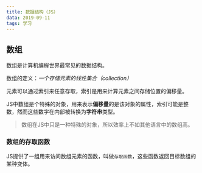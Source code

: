 ```yaml
---
title: 数据结构（JS）
data: 2019-09-11
tags: 学习
---
```


## 数组
数组是计算机编程世界最常见的数据结构。

数组的定义：*一个存储元素的线性集合（collection）*

元素可以通过索引来任意存取，索引是用来计算元素之间存储位置的偏移量。

JS中数组是个特殊的对象，用来表示**偏移量**的是该对象的属性，索引可能是整数，然而这些数字在内部被转换为**字符串**类型。

> 数组在JS中只是一种特殊的对象，所以效率上不如其他语言中的数组高。

### 数组的存取函数

JS提供了一组用来访问数组元素的函数，叫做`存取函数`，这些函数返回目标数组的某种变体。

